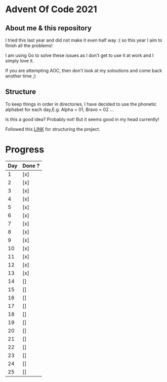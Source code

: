 # Advent Of Code 2021

## About me & this repository

I tried this last year and did not make it even half way :( so this year I aim to finish all the problems!

I am using Go to solve these issues as I don't get to use it at work and I simply love it.

If you are attempting AOC, then don't look at my soloutions and come back another time ;)

## Structure

To keep things in order in directories, I have decided to use the phonetic alphabet for each day,E.g. Alpha = 01, Bravo = 02 ...

Is this a good idea? Probably not! But it seems good in my head currently!

Followed this [LINK](https://qvault.io/golang/golang-project-structure/) for structuring the project.

# Progress

| Day | Done ? |
| --- | ------ |
| 1   | [x]    |
| 2   | [x]    |
| 3   | [x]    |
| 4   | [x]    |
| 5   | [x]    |
| 6   | [x]    |
| 7   | [x]    |
| 8   | [x]    |
| 9   | [x]    |
| 10  | [x]    |
| 11  | [x]    |
| 12  | [x]    |
| 13  | [x]    |
| 14  | []     |
| 15  | []     |
| 16  | []     |
| 17  | []     |
| 18  | []     |
| 19  | []     |
| 20  | []     |
| 21  | []     |
| 22  | []     |
| 23  | []     |
| 24  | []     |
| 25  | []     |
